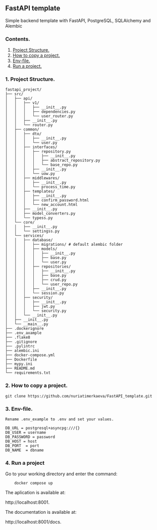 ## FastAPI template

Simple backend template with FastAPI, PostgreSQL, SQLAlchemy and Alembic

### Contents.
1. [Project Structure.](https://github.com/nuriatimerkaeva/FastAPI_template#1-project-structure)
2. [How to copy a project.](https://github.com/nuriatimerkaeva/FastAPI_template#2-how-to-copy-a-project)
3. [Env-file.](https://github.com/nuriatimerkaeva/FastAPI_template#3-how-to-copy-a-project)
4. [Run a project.](https://github.com/nuriatimerkaeva/FastAPI_template#4-run-project)

### 1. Project Structure.
```
fastapi_project/
├── src/
│   ├── api/
│   │   ├── v1/
│   │   │   ├── __init__.py
│   │   │   ├── dependencies.py
│   │   │   └── user_router.py
│   │   ├── __init__.py
│   │   └── router.py
│   ├── common/
│   │   ├── dto/
│   │   │   ├── __init__.py
│   │   │   └── user.py
│   │   ├── interfaces/
│   │   │   ├── repository.py
│   │   │   │   ├── __init__.py
│   │   │   │   ├── abstract_repository.py
│   │   │   │   └── base_repo.py
│   │   │   ├── __init__.py
│   │   │   └── uow.py
│   │   ├── middlewares/
│   │   │   ├── __init__.py
│   │   │   └── process_time.py
│   │   ├── templates/
│   │   │   ├── __init__.py
│   │   │   ├── confirm_password.html
│   │   │   └── new_account.html
│   │   ├── __init__.py
│   │   ├── model_converters.py
│   │   └── typess.py
│   └── core/
│   │   ├── __init__.py
│   │   └── settingss.py
│   └── services/
│   │   ├── database/
│   │   │   ├── migrations/ # default alembic folder
│   │   │   ├── models/
│   │   │   │   ├── __init__.py
│   │   │   │   ├── base.py
│   │   │   │   └── user.py
│   │   │   ├── repositories/
│   │   │   │   ├── __init__.py
│   │   │   │   ├── base.py
│   │   │   │   ├── crud.py
│   │   │   │   └── user_repo.py
│   │   │   ├── __init__.py
│   │   │   └── session.py
│   │   ├── security/
│   │   │   ├── __init__.py
│   │   │   ├── jwt.py
│   │   │   └── security.py
│   │   └── __init__.py
│   ├── __init__.py
│   └── __main__.py
├── .dockerignore
├── .env_axample
├── .flake8
├── .gitignore
├── .pylintrc
├── alembic.ini
├── docker-compose.yml
├── Dockerfile
├── mypy.ini
├── README.md
└── requirements.txt
```

### 2. How to copy a project.
```
git clone https://github.com/nuriatimerkaeva/FastAPI_template.git
```

### 3. Env-file.

```
Rename .env_example to .env and set your values.

DB_URL = postgresql+asyncpg:///{}
DB_USER = username
DB_PASSWORD = password
DB_HOST = host
DB_PORT  = port
DB_NAME  = dbname
```

### 4. Run a project

Go to your working directory and enter the command:
```
    docker compose up
```

The aplication is available at:

http://localhost:8001.

The documentation is available at:

http://localhost:8001/docs.
